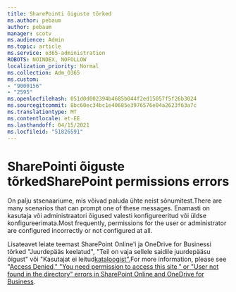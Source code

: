 ```yaml
---
title: SharePointi õiguste tõrked
ms.author: pebaum
author: pebaum
manager: scotv
ms.audience: Admin
ms.topic: article
ms.service: o365-administration
ROBOTS: NOINDEX, NOFOLLOW
localization_priority: Normal
ms.collection: Adm_O365
ms.custom:
- "9000156"
- "2595"
ms.openlocfilehash: 051d0d002394b4685b044f2ed15057f5f26b3024
ms.sourcegitcommit: 8bc60ec34bc1e40685e3976576e04a2623f63a7c
ms.translationtype: MT
ms.contentlocale: et-EE
ms.lasthandoff: 04/15/2021
ms.locfileid: "51826591"
---
```

# <a name="sharepoint-permissions-errors"></a><span data-ttu-id="8a43d-102">SharePointi õiguste tõrked</span><span class="sxs-lookup"><span data-stu-id="8a43d-102">SharePoint permissions errors</span></span>

<span data-ttu-id="8a43d-103">On palju stsenaariume, mis võivad paluda ühte neist sõnumitest.</span><span class="sxs-lookup"><span data-stu-id="8a43d-103">There are many scenarios that can prompt one of these messages.</span></span> <span data-ttu-id="8a43d-104">Enamasti on kasutaja või administraatori õigused valesti konfigureeritud või üldse konfigureerimata.</span><span class="sxs-lookup"><span data-stu-id="8a43d-104">Most frequently, permissions for the user or administrator are configured incorrectly or not configured at all.</span></span> 

<span data-ttu-id="8a43d-105">Lisateavet leiate teemast SharePoint Online'i ja OneDrive for Businessi tõrked "Juurdepääs keelatud", "Teil on vaja sellele saidile juurdepääsu õigust" või "Kasutajat ei leitud[kataloogist".](https://docs.microsoft.com/sharepoint/support/administration/access-denied-or-need-permission-error-sharepoint-online-or-onedrive-for-business)</span><span class="sxs-lookup"><span data-stu-id="8a43d-105">For more information, please see "[Access Denied," "You need permission to access this site," or "User not found in the directory" errors in SharePoint Online and OneDrive for Business](https://docs.microsoft.com/sharepoint/support/administration/access-denied-or-need-permission-error-sharepoint-online-or-onedrive-for-business).</span></span>
